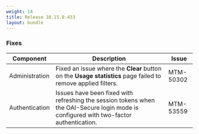 ```yaml
---
weight: 14
title: Release 10.15.0.433
layout: bundle
---
```


<!--10.15.0.419 - 10.15.0.433-->

### Fixes

<div><table ><colgroup>
<col style="width: 15%;"><col style="width: 70%;"><col style="width: 15%;"></colgroup>
<thead><tr>
<th>
Component</th>
<th>
Description</th>
<th>
Issue</th>
</tr>
</thead><tbody>

<tr>
<td>Administration</td>
<td>Fixed an issue where the <b>Clear</b> button on the <b>Usage statistics</b> page failed to remove applied filters.</td>
<td>MTM-50302</td>
</tr>

<tr>
<td>Authentication</td>
<td>Issues have been fixed with refreshing the session tokens when the OAI-Secure login mode is configured with two-factor authentication.</td>
<td>MTM-53559</td>
</tr>

</tbody></table></div>
